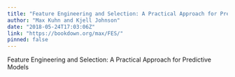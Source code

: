 ```yaml
---
title: "Feature Engineering and Selection: A Practical Approach for Predictive Models"
author: "Max Kuhn and Kjell Johnson"
date: "2018-05-24T17:03:06Z"
link: "https://bookdown.org/max/FES/"
pinned: false
---
```


Feature Engineering and Selection: A Practical Approach for Predictive Models
